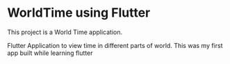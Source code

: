 # WorldTime using Flutter 

This project is a World Time application.

Flutter Application to view time in different parts of world. 
This was my first app built while learning flutter
